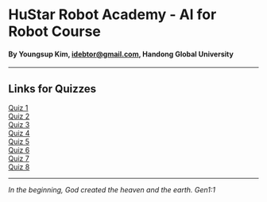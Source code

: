 # HuStar Robot Academy - AI for Robot Course

#### By Youngsup Kim, idebtor@gmail.com, Handong Global University
-------------------------------

## Links for Quizzes

  [Quiz 1](https://forms.gle/jHUNTED9A4fRq75z6)   
  [Quiz 2](https://forms.gle/wh6u11F3dCJtjNei6)   
  [Quiz 3](https://forms.gle/53TCeUh18Uf7QsP9A)   
  [Quiz 4](https://forms.gle/8mqRf7GFU7L1EzHy6)  
  [Quiz 5](https://forms.gle/ntdB6N8DMBTFtxkVA)  
  [Quiz 6](https://forms.gle/kaEZCxVEJ11ADrsy5)  
  [Quiz 7](https://forms.gle/DpKTcUmv6TgNTdw46)  
  [Quiz 8]()  

------------------------------------------
_In the beginning, God created the heaven and the earth. Gen1:1_
